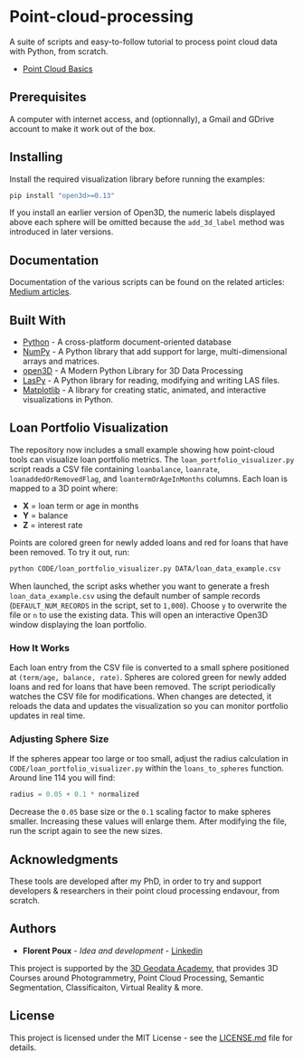 # Point-cloud-processing
A suite of scripts and easy-to-follow tutorial to process point cloud data with Python, from scratch.
* [Point Cloud Basics](https://towardsdatascience.com/discover-3d-point-cloud-processing-with-python-6112d9ee38e7)

## Prerequisites

A computer with internet access, and (optionnally), a Gmail and GDrive account to make it work out of the box.

## Installing

Install the required visualization library before running the examples:

```bash
pip install "open3d>=0.13"
```

If you install an earlier version of Open3D, the numeric labels
displayed above each sphere will be omitted because the
`add_3d_label` method was introduced in later versions.

## Documentation

Documentation of the various scripts can be found on the related articles: [Medium articles](https://medium.com/@florentpoux).

## Built With

* [Python](https://www.python.org/) - A cross-platform document-oriented database
* [NumPy](https://numpy.org/) - A Python library that add support for large, multi-dimensional arrays and matrices.
* [open3D](http://www.open3d.org/) - A Modern Python Library for 3D Data Processing
* [LasPy](https://laspy.readthedocs.io/en/latest/) - A Python library for reading, modifying and writing LAS files. 
* [Matplotlib](https://matplotlib.org/) - A library for creating static, animated, and interactive visualizations in Python.

## Loan Portfolio Visualization

The repository now includes a small example showing how point-cloud tools can visualize
loan portfolio metrics. The `loan_portfolio_visualizer.py` script reads a CSV file
containing `loanbalance`, `loanrate`, `loanaddedOrRemovedFlag`, and
`loantermOrAgeInMonths` columns. Each loan is mapped to a 3D point where:

* **X** = loan term or age in months
* **Y** = balance
* **Z** = interest rate

Points are colored green for newly added loans and red for loans that have been
removed. To try it out, run:

```bash
python CODE/loan_portfolio_visualizer.py DATA/loan_data_example.csv
```

When launched, the script asks whether you want to generate a fresh
``loan_data_example.csv`` using the default number of sample records
(``DEFAULT_NUM_RECORDS`` in the script, set to ``1,000``). Choose ``y`` to overwrite
the file or ``n`` to use the existing data. This will open an interactive
Open3D window displaying the loan portfolio.

### How It Works

Each loan entry from the CSV file is converted to a small sphere positioned at
``(term/age, balance, rate)``. Spheres are colored green for newly added loans
and red for loans that have been removed. The script periodically watches the
CSV file for modifications. When changes are detected, it reloads the data and
updates the visualization so you can monitor portfolio updates in real time.

### Adjusting Sphere Size

If the spheres appear too large or too small, adjust the radius calculation in
``CODE/loan_portfolio_visualizer.py`` within the ``loans_to_spheres`` function.
Around line 114 you will find:

```python
radius = 0.05 + 0.1 * normalized
```

Decrease the ``0.05`` base size or the ``0.1`` scaling factor to make spheres
smaller. Increasing these values will enlarge them. After modifying the file,
run the script again to see the new sizes.

## Acknowledgments

These tools are developed after my PhD, in order to try and support developers & researchers in their point cloud processing endavour, from scratch.

## Authors

* **Florent Poux** - *Idea and development* - [Linkedin](https://twitter.com/ga_nys)

This project is supported by the [3D Geodata Academy](https://learngeodata.eu), that provides 3D Courses around Photogrammetry, Point Cloud Processing, Semantic Segmentation, Classificaiton, Virtual Reality & more.

## License

This project is licensed under the MIT License - see the [LICENSE.md](LICENSE) file for details.
